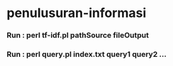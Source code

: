 # penulusuran-informasi

### Run : perl tf-idf.pl pathSource fileOutput
### Run : perl query.pl index.txt query1 query2 ...

